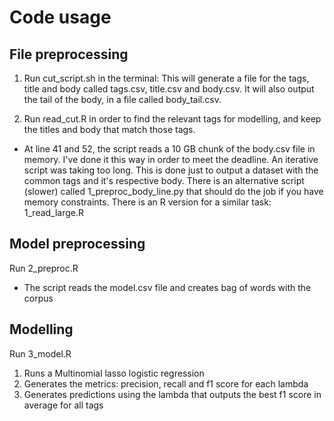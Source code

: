 
# Code usage

## File preprocessing

1) Run cut_script.sh in the terminal: 
This will generate a file for the tags, title and body
called tags.csv, title.csv and body.csv. It will also output the tail of the body, 
in a file called body_tail.csv.

2) Run read_cut.R in order to find the relevant tags for modelling, and keep the
titles and body that match those tags.
- At line 41 and 52, the script reads a 10 GB chunk of the body.csv file in memory. 
I've done it this way in order to meet the deadline. An iterative script was taking too long.
This is done just to output a dataset with the common tags and it's respective body.
There is an alternative script (slower) called 1_preproc_body_line.py that should do the job if you
have memory constraints. There is an R version for a similar task: 1_read_large.R

## Model preprocessing
Run 2_preproc.R
- The script reads the model.csv file and creates bag of words with the corpus

## Modelling
Run 3_model.R
1) Runs a Multinomial lasso logistic regression
2) Generates the metrics: precision, recall and f1 score for each lambda
3) Generates predictions using the lambda that outputs the best f1 score in average for all tags